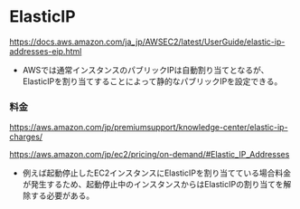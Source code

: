 # ElasticIP

https://docs.aws.amazon.com/ja_jp/AWSEC2/latest/UserGuide/elastic-ip-addresses-eip.html

- AWSでは通常インスタンスのパブリックIPは自動割り当てとなるが、ElasticIPを割り当てすることによって静的なパブリックIPを設定できる。

### 料金

https://aws.amazon.com/jp/premiumsupport/knowledge-center/elastic-ip-charges/

https://aws.amazon.com/jp/ec2/pricing/on-demand/#Elastic_IP_Addresses

- 例えば起動停止したEC2インスタンスにElasticIPを割り当てている場合料金が発生するため、起動停止中のインスタンスからはElasticIPの割り当てを解除する必要がある。

